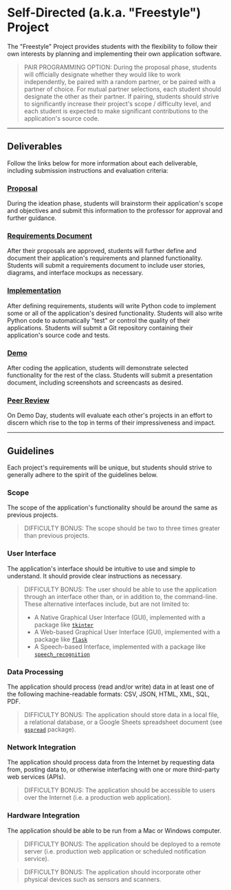 # Self-Directed (a.k.a. "Freestyle") Project

The "Freestyle" Project provides students with the flexibility to follow their own interests by planning and implementing their own application software.

> PAIR PROGRAMMING OPTION: During the proposal phase, students will officially designate whether they would like to work independently, be paired with a random partner, or be paired with a partner of choice. For mutual partner selections, each student should designate the other as their partner. If pairing, students should strive to significantly increase their project's scope / difficulty level, and each student is expected to make significant contributions to the application's source code.

<hr>

## Deliverables

Follow the links below for more information about each deliverable, including submission instructions and evaluation criteria:

### [Proposal](freestyle/proposal.md)

During the ideation phase, students will brainstorm their application's scope and objectives and submit this information to the professor for approval and further guidance.

### [Requirements Document](freestyle/requirements.md)

After their proposals are approved, students will further define and document their application's requirements and planned functionality. Students will submit a requirements document to include user stories, diagrams, and interface mockups as necessary.

### [Implementation](freestyle/implementation.md)

After defining requirements, students will write Python code to implement some or all of the application's desired functionality. Students will also write Python code to automatically "test" or control the quality of their applications. Students will submit a Git repository containing their application's source code and tests.

### [Demo](freestyle/demo.md)

After coding the application, students will demonstrate selected functionality for the rest of the class. Students will submit a presentation document, including screenshots and screencasts as desired.

### [Peer Review](freestyle/peer-review.md)

On Demo Day, students will evaluate each other's projects in an effort to discern which rise to the top in terms of their impressiveness and impact.

<hr>

## Guidelines

Each project's requirements will be unique, but students should strive to generally adhere to the spirit of the guidelines below.

### Scope

The scope of the application's functionality should be around the same as previous projects.

> DIFFICULTY BONUS: The scope should be two to three times greater than previous projects.

### User Interface

The application's interface should be intuitive to use and simple to understand. It should provide clear instructions as necessary.

> DIFFICULTY BONUS: The user should be able to use the application through an interface other than, or in addition to, the command-line. These alternative interfaces include, but are not limited to:
>
>  + A Native Graphical User Interface (GUI), implemented with a package like [`tkinter`](/notes/python/packages/tkinter.md)
>  + A Web-based Graphical User Interface (GUI), implemented with a package like [`flask`](/notes/python/packages/flask.md)
>  + A Speech-based Interface, implemented with a package like [`speech_recognition`](/notes/python/packages/speech_recognition.md)

### Data Processing

The application should process (read and/or write) data in at least one of the following machine-readable formats:
CSV, JSON, HTML, XML, SQL, PDF.

> DIFFICULTY BONUS: The application should store data in a local file, a relational database, or a Google Sheets spreadsheet document (see [`gspread`](/notes/python/packages/gspread.md) package).

### Network Integration

The application should process data from the Internet by requesting data from, posting data to, or otherwise interfacing with one or more third-party web services (APIs).

> DIFFICULTY BONUS: The application should be accessible to users over the Internet (i.e. a production web application).

### Hardware Integration

The application should be able to be run from a Mac or Windows computer.

> DIFFICULTY BONUS: The application should be deployed to a remote server (i.e. production web application or scheduled notification service).


> DIFFICULTY BONUS: The application should incorporate other physical devices such as sensors and scanners.
